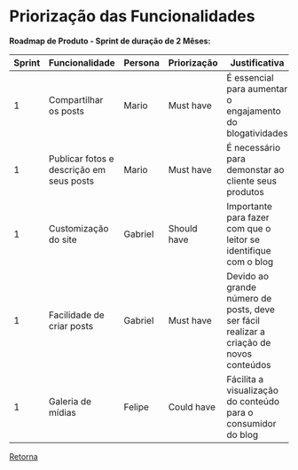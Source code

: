 # Priorização das Funcionalidades

**Roadmap de Produto - Sprint de duração de 2 Mêses:**

|Sprint | Funcionalidade | Persona | Priorização | Justificativa |
|---------|-----------------------------------|---------------|--------------|------------------------------------------------------------------------------------------------------------------------------------------------------------------------------------------------------------------------------------------------------------------------------|
| 1 | Compartilhar os posts | Mario | Must have | É essencial para aumentar o engajamento do blogatividades |
| 1 | Publicar fotos e descrição em seus posts | Mario | Must have | É necessário para demonstar ao cliente seus produtos |
| 1 | Customização do site | Gabriel | Should have | Importante para fazer com que o leitor se identifique com o blog |
| 1 | Facilidade de criar posts | Gabriel | Must have | Devido ao grande número de posts, deve ser fácil realizar a criação de novos conteúdos |
| 1 | Galeria de mídias | Felipe | Could have | Fácilita a visualização do conteúdo para o consumidor do blog |

[Retorna](../README.md)
